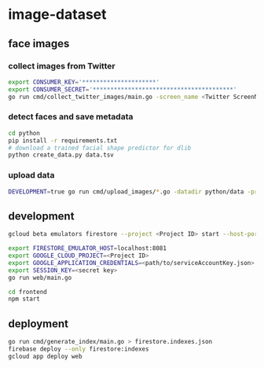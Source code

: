 # image-dataset

## face images

### collect images from Twitter

```sh
export CONSUMER_KEY='*********************'
export CONSUMER_SECRET='****************************************'
go run cmd/collect_twitter_images/main.go -screen_name <Twitter ScreenName> > python/data.tsv
```


### detect faces and save metadata

```sh
cd python
pip install -r requirements.txt
# download a trained facial shape predictor for dlib
python create_data.py data.tsv
```


### upload data

```sh
DEVELOPMENT=true go run cmd/upload_images/*.go -datadir python/data -projectID <Project ID>
```


## development

```sh
gcloud beta emulators firestore --project <Project ID> start --host-port :8081
```

```sh
export FIRESTORE_EMULATOR_HOST=localhost:8081
export GOOGLE_CLOUD_PROJECT=<Project ID>
export GOOGLE_APPLICATION_CREDENTIALS=<path/to/serviceAccountKey.json>
export SESSION_KEY=<secret key>
go run web/main.go
```

```sh
cd frontend
npm start
```


## deployment

```sh
go run cmd/generate_index/main.go > firestore.indexes.json
firebase deploy --only firestore:indexes
gcloud app deploy web
```
